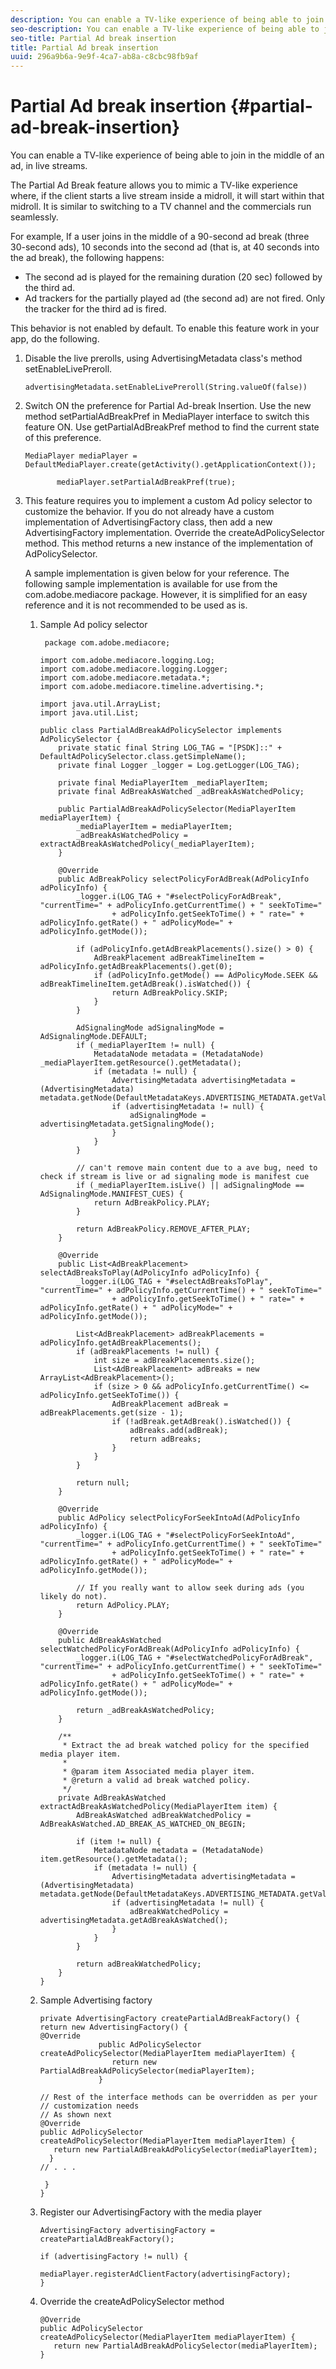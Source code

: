 ```yaml
---
description: You can enable a TV-like experience of being able to join in the middle of an ad, in live streams.
seo-description: You can enable a TV-like experience of being able to join in the middle of an ad, in live streams.
seo-title: Partial Ad break insertion
title: Partial Ad break insertion
uuid: 296a9b6a-9e9f-4ca7-ab8a-c8cbc98fb9af
---
```


# Partial Ad break insertion {#partial-ad-break-insertion}

You can enable a TV-like experience of being able to join in the middle of an ad, in live streams.

 The Partial Ad Break feature allows you to mimic a TV-like experience where, if the client starts a live stream inside a midroll, it will start within that midroll. It is similar to switching to a TV channel and the commercials run seamlessly.

For example, If a user joins in the middle of a 90-second ad break (three 30-second ads), 10 seconds into the second ad (that is, at 40 seconds into the ad break), the following happens:

* The second ad is played for the remaining duration (20 sec) followed by the third ad. 
* Ad trackers for the partially played ad (the second ad) are not fired. Only the tracker for the third ad is fired.

This behavior is not enabled by default. To enable this feature work in your app, do the following.

1. Disable the live prerolls, using AdvertisingMetadata class's method setEnableLivePreroll. 

   ```
   advertisingMetadata.setEnableLivePreroll(String.valueOf(false))
   ```

1. Switch ON the preference for Partial Ad-break Insertion. Use the new method setPartialAdBreakPref in MediaPlayer interface to switch this feature ON. Use getPartialAdBreakPref method to find the current state of this preference. 

   ```
   MediaPlayer mediaPlayer = DefaultMediaPlayer.create(getActivity().getApplicationContext()); 
        
          mediaPlayer.setPartialAdBreakPref(true); 
   
   ```

1. This feature requires you to implement a custom Ad policy selector to customize the behavior. If you do not already have a custom implementation of AdvertisingFactory class, then add a new AdvertisingFactory implementation. Override the createAdPolicySelector method. This method returns a new instance of the implementation of AdPolicySelector.

   A sample implementation is given below for your reference. The following sample implementation is available for use from the com.adobe.mediacore package. However, it is simplified for an easy reference and it is not recommended to be used as is.

    1. Sample Ad policy selector     
    
       ```    
        package com.adobe.mediacore;

       import com.adobe.mediacore.logging.Log; 
       import com.adobe.mediacore.logging.Logger; 
       import com.adobe.mediacore.metadata.*; 
       import com.adobe.mediacore.timeline.advertising.*; 
        
       import java.util.ArrayList; 
       import java.util.List; 
        
       public class PartialAdBreakAdPolicySelector implements AdPolicySelector { 
           private static final String LOG_TAG = "[PSDK]::" + DefaultAdPolicySelector.class.getSimpleName(); 
           private final Logger _logger = Log.getLogger(LOG_TAG); 
        
           private final MediaPlayerItem _mediaPlayerItem; 
           private final AdBreakAsWatched _adBreakAsWatchedPolicy; 
        
           public PartialAdBreakAdPolicySelector(MediaPlayerItem mediaPlayerItem) { 
               _mediaPlayerItem = mediaPlayerItem; 
               _adBreakAsWatchedPolicy = extractAdBreakAsWatchedPolicy(_mediaPlayerItem); 
           } 
        
           @Override 
           public AdBreakPolicy selectPolicyForAdBreak(AdPolicyInfo adPolicyInfo) { 
               _logger.i(LOG_TAG + "#selectPolicyForAdBreak", "currentTime=" + adPolicyInfo.getCurrentTime() + " seekToTime=" 
                       + adPolicyInfo.getSeekToTime() + " rate=" + adPolicyInfo.getRate() + " adPolicyMode=" + adPolicyInfo.getMode()); 
        
               if (adPolicyInfo.getAdBreakPlacements().size() > 0) { 
                   AdBreakPlacement adBreakTimelineItem = adPolicyInfo.getAdBreakPlacements().get(0); 
                   if (adPolicyInfo.getMode() == AdPolicyMode.SEEK && adBreakTimelineItem.getAdBreak().isWatched()) { 
                       return AdBreakPolicy.SKIP; 
                   } 
               } 
        
               AdSignalingMode adSignalingMode = AdSignalingMode.DEFAULT; 
               if (_mediaPlayerItem != null) { 
                   MetadataNode metadata = (MetadataNode) _mediaPlayerItem.getResource().getMetadata(); 
                   if (metadata != null) { 
                       AdvertisingMetadata advertisingMetadata = (AdvertisingMetadata) metadata.getNode(DefaultMetadataKeys.ADVERTISING_METADATA.getValue()); 
                       if (advertisingMetadata != null) { 
                           adSignalingMode = advertisingMetadata.getSignalingMode(); 
                       } 
                   } 
               } 
        
               // can't remove main content due to a ave bug, need to check if stream is live or ad signaling mode is manifest cue 
               if (_mediaPlayerItem.isLive() || adSignalingMode == AdSignalingMode.MANIFEST_CUES) { 
                   return AdBreakPolicy.PLAY; 
               } 
        
               return AdBreakPolicy.REMOVE_AFTER_PLAY; 
           } 
        
           @Override 
           public List<AdBreakPlacement> selectAdBreaksToPlay(AdPolicyInfo adPolicyInfo) { 
               _logger.i(LOG_TAG + "#selectAdBreaksToPlay", "currentTime=" + adPolicyInfo.getCurrentTime() + " seekToTime=" 
                       + adPolicyInfo.getSeekToTime() + " rate=" + adPolicyInfo.getRate() + " adPolicyMode=" + adPolicyInfo.getMode()); 
        
               List<AdBreakPlacement> adBreakPlacements = adPolicyInfo.getAdBreakPlacements(); 
               if (adBreakPlacements != null) { 
                   int size = adBreakPlacements.size(); 
                   List<AdBreakPlacement> adBreaks = new ArrayList<AdBreakPlacement>(); 
                   if (size > 0 && adPolicyInfo.getCurrentTime() <= adPolicyInfo.getSeekToTime()) { 
                       AdBreakPlacement adBreak = adBreakPlacements.get(size - 1); 
                       if (!adBreak.getAdBreak().isWatched()) { 
                           adBreaks.add(adBreak); 
                           return adBreaks; 
                       } 
                   } 
               } 
        
               return null; 
           } 
        
           @Override 
           public AdPolicy selectPolicyForSeekIntoAd(AdPolicyInfo adPolicyInfo) { 
               _logger.i(LOG_TAG + "#selectPolicyForSeekIntoAd", "currentTime=" + adPolicyInfo.getCurrentTime() + " seekToTime=" 
                       + adPolicyInfo.getSeekToTime() + " rate=" + adPolicyInfo.getRate() + " adPolicyMode=" + adPolicyInfo.getMode()); 
        
               // If you really want to allow seek during ads (you likely do not). 
               return AdPolicy.PLAY; 
           } 
        
           @Override 
           public AdBreakAsWatched selectWatchedPolicyForAdBreak(AdPolicyInfo adPolicyInfo) { 
               _logger.i(LOG_TAG + "#selectWatchedPolicyForAdBreak", "currentTime=" + adPolicyInfo.getCurrentTime() + " seekToTime=" 
                       + adPolicyInfo.getSeekToTime() + " rate=" + adPolicyInfo.getRate() + " adPolicyMode=" + adPolicyInfo.getMode()); 
        
               return _adBreakAsWatchedPolicy; 
           } 
        
           /** 
            * Extract the ad break watched policy for the specified media player item. 
            * 
            * @param item Associated media player item. 
            * @return a valid ad break watched policy. 
            */ 
           private AdBreakAsWatched extractAdBreakAsWatchedPolicy(MediaPlayerItem item) { 
               AdBreakAsWatched adBreakWatchedPolicy = AdBreakAsWatched.AD_BREAK_AS_WATCHED_ON_BEGIN; 
        
               if (item != null) { 
                   MetadataNode metadata = (MetadataNode) item.getResource().getMetadata(); 
                   if (metadata != null) { 
                       AdvertisingMetadata advertisingMetadata = (AdvertisingMetadata) metadata.getNode(DefaultMetadataKeys.ADVERTISING_METADATA.getValue()); 
                       if (advertisingMetadata != null) { 
                           adBreakWatchedPolicy = advertisingMetadata.getAdBreakAsWatched(); 
                       } 
                   } 
               } 
        
               return adBreakWatchedPolicy; 
           } 
       } 
       
       ```

    1. Sample Advertising factory     
    
       ```    
       private AdvertisingFactory createPartialAdBreakFactory() { 
       return new AdvertisingFactory() { 
       @Override 
                    public AdPolicySelector  
       createAdPolicySelector(MediaPlayerItem mediaPlayerItem) { 
                       return new PartialAdBreakAdPolicySelector(mediaPlayerItem); 
                    } 
        
       // Rest of the interface methods can be overridden as per your  
       // customization needs 
       // As shown next 
       @Override 
       public AdPolicySelector  
       createAdPolicySelector(MediaPlayerItem mediaPlayerItem) { 
          return new PartialAdBreakAdPolicySelector(mediaPlayerItem); 
         } 
       // . . . 
        
        } 
       } 
       
       ```

    1. Register our AdvertisingFactory with the media player     
    
       ```    
       AdvertisingFactory advertisingFactory = createPartialAdBreakFactory();  
        
       if (advertisingFactory != null) { 
                   mediaPlayer.registerAdClientFactory(advertisingFactory); 
       } 
       
       ```    
    
    1. Override the createAdPolicySelector method     
    
       ```    
       @Override 
       public AdPolicySelector  
       createAdPolicySelector(MediaPlayerItem mediaPlayerItem) { 
          return new PartialAdBreakAdPolicySelector(mediaPlayerItem); 
       } 
       
       ```

